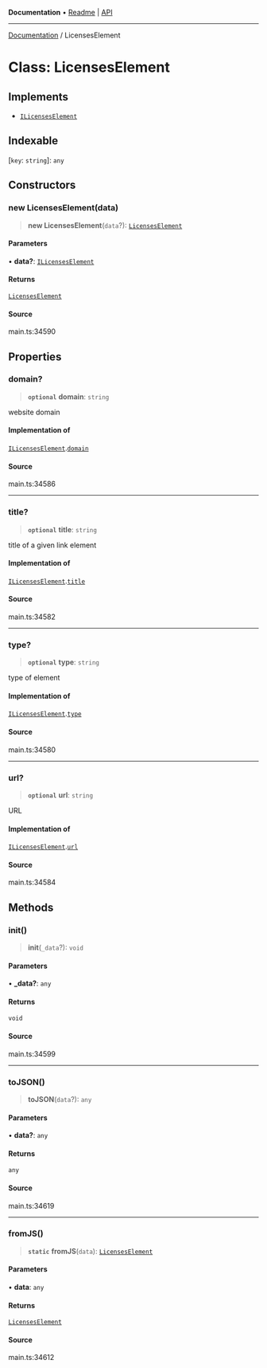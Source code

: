 **Documentation** • [Readme](../README.md) \| [API](../globals.md)

***

[Documentation](../README.md) / LicensesElement

# Class: LicensesElement

## Implements

- [`ILicensesElement`](../interfaces/ILicensesElement.md)

## Indexable

 \[`key`: `string`\]: `any`

## Constructors

### new LicensesElement(data)

> **new LicensesElement**(`data`?): [`LicensesElement`](LicensesElement.md)

#### Parameters

• **data?**: [`ILicensesElement`](../interfaces/ILicensesElement.md)

#### Returns

[`LicensesElement`](LicensesElement.md)

#### Source

main.ts:34590

## Properties

### domain?

> **`optional`** **domain**: `string`

website domain

#### Implementation of

[`ILicensesElement`](../interfaces/ILicensesElement.md).[`domain`](../interfaces/ILicensesElement.md#domain)

#### Source

main.ts:34586

***

### title?

> **`optional`** **title**: `string`

title of a given link element

#### Implementation of

[`ILicensesElement`](../interfaces/ILicensesElement.md).[`title`](../interfaces/ILicensesElement.md#title)

#### Source

main.ts:34582

***

### type?

> **`optional`** **type**: `string`

type of element

#### Implementation of

[`ILicensesElement`](../interfaces/ILicensesElement.md).[`type`](../interfaces/ILicensesElement.md#type)

#### Source

main.ts:34580

***

### url?

> **`optional`** **url**: `string`

URL

#### Implementation of

[`ILicensesElement`](../interfaces/ILicensesElement.md).[`url`](../interfaces/ILicensesElement.md#url)

#### Source

main.ts:34584

## Methods

### init()

> **init**(`_data`?): `void`

#### Parameters

• **\_data?**: `any`

#### Returns

`void`

#### Source

main.ts:34599

***

### toJSON()

> **toJSON**(`data`?): `any`

#### Parameters

• **data?**: `any`

#### Returns

`any`

#### Source

main.ts:34619

***

### fromJS()

> **`static`** **fromJS**(`data`): [`LicensesElement`](LicensesElement.md)

#### Parameters

• **data**: `any`

#### Returns

[`LicensesElement`](LicensesElement.md)

#### Source

main.ts:34612
